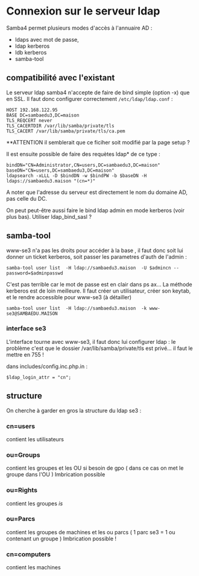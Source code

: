 # Connexion sur le serveur ldap
Samba4 permet plusieurs modes d'accès à l'annuaire AD : 

- ldaps avec mot de passe,
- ldap kerberos
- ldb kerberos
- samba-tool

## compatibilité avec l'existant 
Le serveur ldap samba4 n'accepte de faire de bind simple (option -x) que en SSL. Il faut donc configurer correctement `/etc/ldap/ldap.conf` :
```
HOST 192.168.122.95
BASE DC=sambaedu3,DC=maison
TLS_REQCERT never
TLS_CACERTDIR /var/lib/samba/private/tls
TLS_CACERT /var/lib/samba/private/tls/ca.pem
```
**ATTENTION il semblerait que ce ficiher soit modifié par la page setup ?

Il est ensuite possible de faire des requètes ldap* de ce type : 
```
bindDN="CN=Administrator,CN=users,DC=sambaedu3,DC=maison"
baseDN="CN=users,DC=sambaedu3,DC=maison"
ldapsearch -xLLL -D $bindDN -w $bindPW -b $baseDN -H ldaps://sambaedu3.maison "(cn=*)"
```
A noter que l'adresse du serveur est directement le nom du domaine AD, pas celle du DC. 

On peut peut-être aussi faire le bind ldap admin en mode kerberos (voir plus bas). Utiliser ldap_bind_sasl ? 

## samba-tool

www-se3 n'a pas les droits pour accéder à la base , il faut donc soit lui donner un ticket kerberos, soit passer les parametres d'auth de l'admin : 
```
samba-tool user list  -H ldap://sambaedu3.maison  -U $admincn --password=$adminpasswd
```
C'est pas terrible car le mot de passe est en clair dans ps ax... La méthode kerberos est de loin meilleure.
Il faut créer un utilisateur, créer son keytab, et le rendre accessible pour www-se3 (à détailler)

```
samba-tool user list  -H ldap://sambaedu3.maison  -k www-se3@SAMBAEDU.MAISON 
```

### interface se3

L'interface tourne avec www-se3, il faut donc lui configurer ldap : le problème c'est que le dossier /var/lib/samba/private/tls est privé...  il faut le mettre en 755 !

dans includes/config.inc.php.in : 
```
$ldap_login_attr = "cn";
```
## structure
On cherche à garder en gros la structure du ldap se3 :

### cn=users
contient les utilisateurs 
### ou=Groups
contient les groupes et les OU si besoin de gpo ( dans ce cas on met le groupe dans l'OU ) Imbrication possible
### ou=Rights
contient les groupes *_is_*  
### ou=Parcs 
contient les groupes de machines et les ou parcs ( 1 parc se3 = 1 ou contenant un groupe ) Imbrication possible !
### cn=computers
contient les machines
